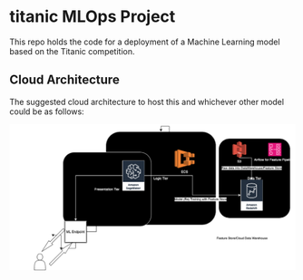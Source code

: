 # titanic MLOps Project

This repo holds the code for a deployment of a Machine Learning model based on the Titanic competition.

## Cloud Architecture

The suggested cloud architecture to host this and whichever other model could be as follows:

![MLOps Cloud Architecture](TitanicMLOps.drawio.png)